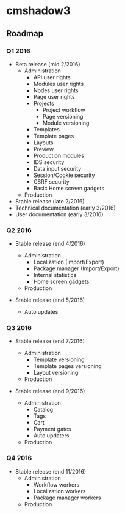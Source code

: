 # cmshadow3

## Roadmap

### Q1 2016

- Beta release (mid 2/2016)
  - Administration
    - API user rights
    - Modules user rights
    - Nodes user rights
    - Page user rights
    - Projects
      - Project workflow
      - Page versioning
      - Module versioning
    - Templates
    - Template pages
    - Layouts
    - Preview
    - Production modules
    - IDS security
    - Data input security
    - Session/Cookie security
    - CSRF security
    - Basic Home screen gadgets
  - Production
- Stable release (late 2/2016)
- Technical documentation (early 3/2016)
- User documentation (early 3/2016)

### Q2 2016

- Stable release (end 4/2016)
  - Administration 
    - Localization (Import/Export)
    - Package manager (Import/Export)
    - Internal statistics
    - Home screen gadgets
  - Production 

- Stable release (end 5/2016)
  - Auto updates
  
### Q3 2016

- Stable release (end 7/2016)
  - Administration
    - Template versioning
    - Template pages versioning
    - Layout versioning
  - Production
  
- Stable release (end 9/2016)
  - Administration
    - Catalog
    - Tags
    - Cart
    - Payment gates
    - Auto updaters
  - Production

### Q4 2016

- Stable release (end 11/2016)
  - Administration
    - Workflow workers
    - Localization workers
    - Package manager workers
  - Production
